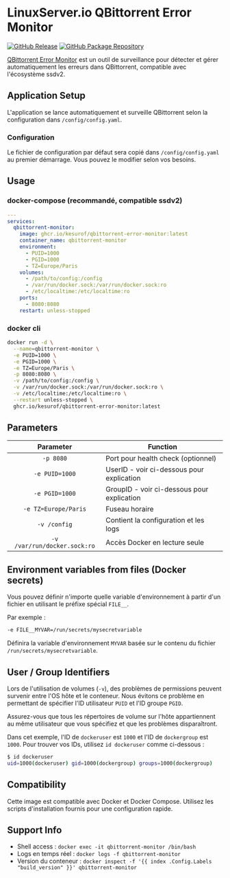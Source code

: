 # LinuxServer.io QBittorrent Error Monitor

[![GitHub Release](https://img.shields.io/github/release/kesurof/qbittorrent-error-monitor.svg?color=26689A&labelColor=555555&logoColor=ffffff&style=for-the-badge&logo=github)](https://github.com/kesurof/qbittorrent-error-monitor/releases)
[![GitHub Package Repository](https://img.shields.io/static/v1.svg?color=26689A&labelColor=555555&logoColor=ffffff&style=for-the-badge&label=ghcr.io&message=Package)](https://github.com/kesurof/qbittorrent-error-monitor/pkgs/container/qbittorrent-error-monitor)

[QBittorrent Error Monitor](https://github.com/kesurof/qbittorrent-error-monitor) est un outil de surveillance pour détecter et gérer automatiquement les erreurs dans QBittorrent, compatible avec l'écosystème ssdv2.

## Application Setup

L'application se lance automatiquement et surveille QBittorrent selon la configuration dans `/config/config.yaml`.

### Configuration

Le fichier de configuration par défaut sera copié dans `/config/config.yaml` au premier démarrage. Vous pouvez le modifier selon vos besoins.

## Usage

### docker-compose (recommandé, compatible ssdv2)

```yaml
---
services:
  qbittorrent-monitor:
    image: ghcr.io/kesurof/qbittorrent-error-monitor:latest
    container_name: qbittorrent-monitor
    environment:
      - PUID=1000
      - PGID=1000
      - TZ=Europe/Paris
    volumes:
      - /path/to/config:/config
      - /var/run/docker.sock:/var/run/docker.sock:ro
      - /etc/localtime:/etc/localtime:ro
    ports:
      - 8080:8080
    restart: unless-stopped
```

### docker cli

```bash
docker run -d \
  --name=qbittorrent-monitor \
  -e PUID=1000 \
  -e PGID=1000 \
  -e TZ=Europe/Paris \
  -p 8080:8080 \
  -v /path/to/config:/config \
  -v /var/run/docker.sock:/var/run/docker.sock:ro \
  -v /etc/localtime:/etc/localtime:ro \
  --restart unless-stopped \
  ghcr.io/kesurof/qbittorrent-error-monitor:latest
```

## Parameters

| Parameter | Function |
| :----: | --- |
| `-p 8080` | Port pour health check (optionnel) |
| `-e PUID=1000` | UserID - voir ci-dessous pour explication |
| `-e PGID=1000` | GroupID - voir ci-dessous pour explication |
| `-e TZ=Europe/Paris` | Fuseau horaire |
| `-v /config` | Contient la configuration et les logs |
| `-v /var/run/docker.sock:ro` | Accès Docker en lecture seule |

## Environment variables from files (Docker secrets)

Vous pouvez définir n'importe quelle variable d'environnement à partir d'un fichier en utilisant le préfixe spécial `FILE__`.

Par exemple :

```bash
-e FILE__MYVAR=/run/secrets/mysecretvariable
```

Définira la variable d'environnement `MYVAR` basée sur le contenu du fichier `/run/secrets/mysecretvariable`.

## User / Group Identifiers

Lors de l'utilisation de volumes (`-v`), des problèmes de permissions peuvent survenir entre l'OS hôte et le conteneur. Nous évitons ce problème en permettant de spécifier l'ID utilisateur `PUID` et l'ID groupe `PGID`.

Assurez-vous que tous les répertoires de volume sur l'hôte appartiennent au même utilisateur que vous spécifiez et que les problèmes disparaîtront.

Dans cet exemple, l'ID de `dockeruser` est `1000` et l'ID de `dockergroup` est `1000`. Pour trouver vos IDs, utilisez `id dockeruser` comme ci-dessous :

```bash
$ id dockeruser
uid=1000(dockeruser) gid=1000(dockergroup) groups=1000(dockergroup)
```

## Compatibility

Cette image est compatible avec Docker et Docker Compose. Utilisez les scripts d'installation fournis pour une configuration rapide.

## Support Info

* Shell access : `docker exec -it qbittorrent-monitor /bin/bash`
* Logs en temps réel : `docker logs -f qbittorrent-monitor`
* Version du conteneur : `docker inspect -f '{{ index .Config.Labels "build_version" }}' qbittorrent-monitor`
